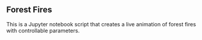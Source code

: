 ## Forest Fires

This is a Jupyter notebook script that creates a live animation of forest fires with controllable parameters. 
